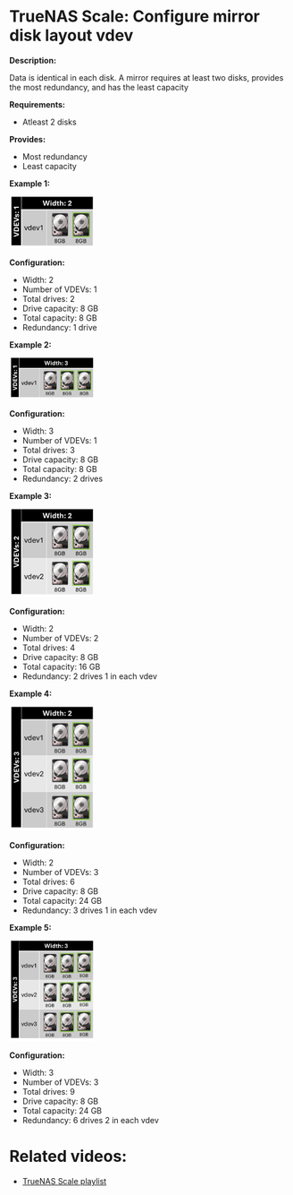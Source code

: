 # TrueNAS Scale: Configure mirror disk layout vdev

<b>Description:</b>

Data is identical in each disk. A mirror requires at least two disks, provides the most redundancy, and has the least capacity

<b>Requirements:</b>

* Atleast 2 disks

<b>Provides:</b>

* Most redundancy
* Least capacity

<b>Example 1:</b>

<img src="img/mirror_1vdev_2wide.png" width=30% height=30%>

<b>Configuration:</b>

* Width: 2
* Number of VDEVs: 1
* Total drives: 2
* Drive capacity: 8 GB
* Total capacity: 8 GB
* Redundancy: 1 drive

<b>Example 2:</b>

<img src="img/mirror_1vdev_3wide.png" width=30% height=30%>

<b>Configuration:</b>

* Width: 3
* Number of VDEVs: 1
* Total drives: 3
* Drive capacity: 8 GB
* Total capacity: 8 GB
* Redundancy: 2 drives

<b>Example 3:</b>

<img src="img/mirror_2vdev_2wide.png" width=30% height=30%>

<b>Configuration:</b>

* Width: 2
* Number of VDEVs: 2
* Total drives: 4
* Drive capacity: 8 GB
* Total capacity: 16 GB
* Redundancy: 2 drives 1 in each vdev

<b>Example 4:</b>

<img src="img/mirror_3vdev_2wide.png" width=30% height=30%>

<b>Configuration:</b>

* Width: 2
* Number of VDEVs: 3
* Total drives: 6
* Drive capacity: 8 GB
* Total capacity: 24 GB
* Redundancy: 3 drives 1 in each vdev

<b>Example 5:</b>

<img src="img/mirror_3vdev_3wide.png" width=30% height=30%>

<b>Configuration:</b>

* Width: 3
* Number of VDEVs: 3
* Total drives: 9
* Drive capacity: 8 GB
* Total capacity: 24 GB
* Redundancy: 6 drives 2 in each vdev

# Related videos:

* [TrueNAS Scale playlist](https://www.youtube.com/playlist?list=PLVncjTDMNQ4RKprjwzLtGYUwVLZe6INiH)